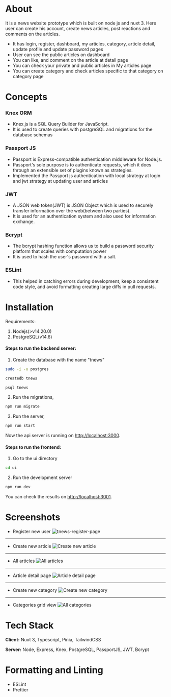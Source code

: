 
# About

It is a news website prototype which is built on node js and nuxt 3. Here user can create his account, create news articles, post reactions and comments on the articles.

- It has login, register, dashboard, my articles, category, article detail, update profile and update password pages
- User can see the public articles on dashboard
- You can like, and comment on the article at detail page
- You can check your private and public articles in My articles page
- You can create category and check articles specific to that category on category page

# Concepts

### Knex ORM
- Knex.js is a SQL Query Builder for JavaScript.
- It is used to create queries with postgreSQL and migrations for the database schemas

### Passport JS
- Passport is Express-compatible authentication middleware for Node.js.
- Passport's sole purpose is to authenticate requests, which it does through an extensible set of plugins known as strategies.
- Implemented the Passport js authentication with local strategy at login and jwt strategy at updating user and articles

### JWT
- A JSON web token(JWT) is JSON Object which is used to securely transfer information over the web(between two parties). 
- It is used for an authentication system and also used for information exchange.

### Bcrypt
- The bcrypt hashing function allows us to build a password security platform that scales with computation power
- It is used to hash the user's password with a salt.

### ESLint
- This helped in catching errors during development, keep a consistent code style, and avoid formatting creating large diffs in pull requests.

# Installation

Requirements:

1. Nodejs(>v14.20.0)
2. PostgreSQL(v14.6)

#### Steps to run the backend server:

1. Create the database with the name "tnews"

```bash
sudo -i -u postgres
```

```bash
createdb tnews
```

```bash
psql tnews
```

2. Run the migrations,

```bash
npm run migrate
```

3. Run the server,

```bash
npm run start
```

Now the api server is running on [http://localhost:3000](http://localhost:3000).

#### Steps to run the frontend:

1. Go to the ui directory

```bash
cd ui
```

2. Run the development server

```bash
npm run dev
```

You can check the results on [http://localhost:3001](http://localhost:3001).



# Screenshots

- Register new user
![tnews-register-page](https://user-images.githubusercontent.com/15182066/209081693-a50b0382-5c9f-47bf-94dc-67a7aa1b6b66.png)


----

- Create new article
![Create new article](https://user-images.githubusercontent.com/15182066/208695151-4875af4f-3aeb-43d8-86f8-96dda05a08c6.png)

----

- All articles
![All articles](https://user-images.githubusercontent.com/15182066/208694895-10e0c79e-23bb-4484-bb83-6eedbf714942.png)

----

- Article detail page
![Article detail page](https://user-images.githubusercontent.com/15182066/208694920-4373146d-7ff9-4be5-84d9-307eebff932b.png)

----

- Create new category
![Create new category](https://user-images.githubusercontent.com/15182066/208694932-a47e3ccc-43bb-4b3b-88d4-4e8fd91b7095.png)

----

- Categories grid view
![All categories](https://user-images.githubusercontent.com/15182066/208696351-15e5a4e1-e1ba-49fa-9f41-a4a381030315.png)

# Tech Stack

**Client:** Nuxt 3, Typescript, Pinia, TailwindCSS

**Server:** Node, Express, Knex, PostgreSQL, PassportJS, JWT, Bcrypt

# Formatting and Linting
- ESLint
- Prettier
